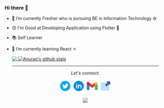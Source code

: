 ### Hi there 👋

- 🌱 I’m currently Fresher who is pursuing BE in Information Technology ⚙
- 😍 I'm Good at Developing Application using Flutter 📱
- 📚 Self Learner
- 🔭 I’m currently learning React ⚛️

  <a href="https://github.com/pruthvisooni/github-readme-stats">
  <img align="center" src="https://github-readme-stats.vercel.app/api/top-langs/?username=pruthvisooni&hide=kotlin,css,javascript&show_icons=true&theme=default " />
  </a>
  <a href="https://github.com/pruthvisooni/github-readme-stats">
  <img align="center" src="https://github-readme-stats.vercel.app/api?username=pruthvisooni&show_icons=true&theme=default &line_height=27" alt="Anurag's github stats" />
  </a>
    <hr>

  <p align="center">
    <i>Let's connect.</i>

    <p align="center">
      <a href="https://twitter.com/PruthviSooni" alt="Twitter"><img src="utils/twitter.svg" width=40></a>
      <a href="https://www.linkedin.com/in/pruthvisooni/" alt="Linkedin"><img src="utils/linkedin.svg" width=40></a>
      <a href="mailto:pruthvisoni7@gmail.com" alt="Contact me"><img src="utils/gmail.svg" width=40></a>
      <a href="https://pruthvisoni.js.org" alt="My site"><img src="utils/external-link.svg" width=40></a>
    </p>

    <p align="center">
      <a href="https://visitor-badge.glitch.me/badge?page_id=PruthviSooni">
        <img align="center" src="https://visitor-badge.glitch.me/badge?page_id=PruthviSooni">
    </a>
    </p>
  </p>
